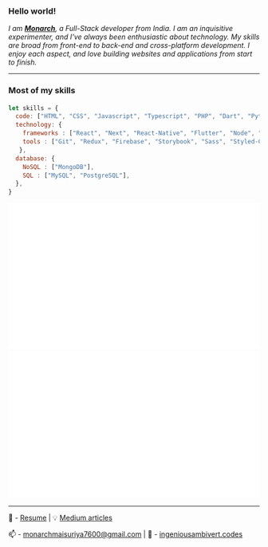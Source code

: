 


<!-- <img margin="auto" src="https://i.ibb.co/h29DXtb/w.png"/> -->

### Hello world!

<p>
  <em>
    I am <a href="https://www.about.me/monarchmaisuriya" target="_blank"> <b>Monarch</b></a>, a Full-Stack developer from India.
I am an inquisitive experimenter, and I've always been enthusiastic about technology. My skills are broad from front-end to back-end and cross-platform development.
I enjoy each aspect, and love building websites and applications from start to finish. <br>
  </em>  
</p>
<hr>

### Most of my skills 

```javascript
let skills = {
  code: ["HTML", "CSS", "Javascript", "Typescript", "PHP", "Dart", "Python"],
  technology: {
    frameworks : ["React", "Next", "React-Native", "Flutter", "Node", "Express", "EJS", "Feathers", "Flask", "FastAPI"],
    tools : ["Git", "Redux", "Firebase", "Storybook", "Sass", "Styled-Components", "Jest", "Puppeteer"]
   },
  database: {
    NoSQL : ["MongoDB"],
    SQL : ["MySQL", "PostgreSQL"],
  },
}
```

![Monarch's Github Stats](https://github.com/ingeniousambivert/github-stats/blob/master/generated/overview.svg)
![Monarch's Top Langs](https://github.com/ingeniousambivert/github-stats/blob/master/generated/languages.svg)

<hr>



📝 - [Resume](https://docs.google.com/document/d/e/2PACX-1vQslu-y5muQb3KKCsAm8zx7fhZ8CV3ZiA3zWsKcGR1z79byNSH8v4NRD5Fp0XGEcqNLoNNK857T76T-/pub) | :bulb: [Medium articles](https://ingeniousambivert.medium.com/)

📫 - monarchmaisuriya7600@gmail.com | 🔭 - [ingeniousambivert.codes](https://www.ingeniousambivert.codes/)




<!--
**ingeniousambivert/ingeniousambivert** is a ✨ _special_ ✨ repository because its `README.md` (this file) appears on your GitHub profile.

Here are some ideas to get you started:

- 🔭 I’m currently working on ...
- 🌱 I’m currently learning ...
- 👯 I’m looking to collaborate on ...
- 🤔 I’m looking for help with ...
- 💬 Ask me about ...
- 📫 How to reach me: ...
- 😄 Pronouns: ...
- ⚡ Fun fact: ...

-->
